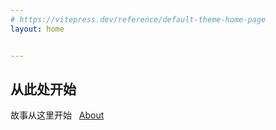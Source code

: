 ```yaml
---
# https://vitepress.dev/reference/default-theme-home-page
layout: home


---
```


## 从此处开始

故事从这里开始 &nbsp; [About](/about)
